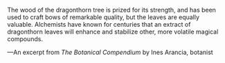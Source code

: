 The wood of the dragonthorn tree is prized for its strength, and has been used to craft bows of remarkable quality, but the leaves are equally valuable. Alchemists have known for centuries that an extract of dragonthorn leaves will enhance and stabilize other, more volatile magical compounds.

—An excerpt from <i> The Botanical Compendium </i> by Ines Arancia, botanist
